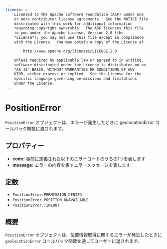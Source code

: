 ```yaml
---
license: >
    Licensed to the Apache Software Foundation (ASF) under one
    or more contributor license agreements.  See the NOTICE file
    distributed with this work for additional information
    regarding copyright ownership.  The ASF licenses this file
    to you under the Apache License, Version 2.0 (the
    "License"); you may not use this file except in compliance
    with the License.  You may obtain a copy of the License at

        http://www.apache.org/licenses/LICENSE-2.0

    Unless required by applicable law or agreed to in writing,
    software distributed under the License is distributed on an
    "AS IS" BASIS, WITHOUT WARRANTIES OR CONDITIONS OF ANY
    KIND, either express or implied.  See the License for the
    specific language governing permissions and limitations
    under the License.
---
```


PositionError
========

`PositionError` オブジェクトは、エラーが発生したときに geolocationError コールバック関数に渡されます。

プロパティー
----------

- __code:__ 事前に定義された以下のエラーコードのうちの1つを表します
- __message:__ エラーの内容を表すエラーメッセージを表します

定数
---------

- `PositionError.PERMISSION_DENIED`
- `PositionError.POSITION_UNAVAILABLE`
- `PositionError.TIMEOUT`

概要
-----------

`PositionError` オブジェクトは、位置情報取得に関するエラーが発生したときに `geolocationError` コールバック関数を通してユーザーに返されます。

